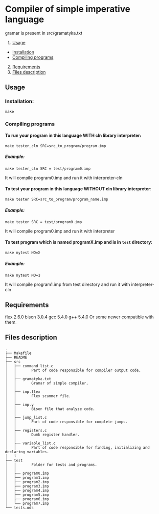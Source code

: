# Compiler of simple imperative language 
gramar is present in src/gramatyka.txt

1. [Usage](#usage)
 * [Installation](#installation)
 * [Compiling programs](#compiling-programs)
2. [Requirements](#requirements)
3. [Files description](#files-description)

## Usage
### Installation:

	make

### Compiling programs

#### To run your program in this language WITH cln library interpreter:

	make tester_cln SRC=src_to_program/program.imp

##### Example:

	make tester_cln SRC = test/program0.imp
	
It will compile program0.imp and run it with interpreter-cln

#### To test your program in this language WITHOUT cln library interpreter:

	make tester SRC=src_to_program/program_name.imp
	
##### Example:

	make tester SRC = test/program0.imp

It will compile program0.imp and run it with interpreter
  
#### To test program which is named programX.imp and is in `test` directory:

	make mytest NO=X
    
##### Example:
	
	make mytest NO=1

It will compile program1.imp from test directory and run it with interpreter-cln
		
		
				
## Requirements

flex 2.6.0
bison  3.0.4
gcc 5.4.0
g++ 5.4.0
Or some newer compatible with them.



## Files description
```
.
├── Makefile
├── README
├── src
│   ├── command_list.c
│   │   	Part of code responsible for compiler output code.
│   │
│   ├── gramatyka.txt
│   │   	Gramar of simple compiler.
│   │
│   ├── imp.flex
│   │	  	Flex scanner file.
│   │
│   ├── imp.y
│   │		Bison file that analyze code.
│   │
│   ├── jump_list.c
│   │		Part of code responsible for complete jumps.
│   │
│   ├── registers.c
│   │		Dumb register handler.
│   │
│   ├── variable_list.c
│   │		Part of code responsible for finding, initializing and declaring variables.
│   └
├── test
│   │		Folder for tests and programs.
│   │
│   ├── program0.imp
│   ├── program1.imp
│   ├── program2.imp
│   ├── program3.imp
│   ├── program4.imp
│   ├── program5.imp
│   ├── program6.imp
│   └── program7.imp
└── tests.ods
```
